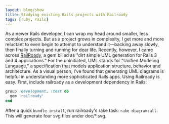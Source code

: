 ```yaml
---
layout: blog/show
title: Studying existing Rails projects with Railroady
tags: [ruby, rails]
---
```


As a newer Rails developer, I can wrap my head around smaller, less complex projects. But as a project grows in complexity, I get more and more reluctant to even begin to attempt to understand it—backing away slowly, then finally turning and running for dear life. Recently, however, I came across [RailRoady](http://railroady.prestonlee.com/), a gem billed as "dirt simple UML generation for Rails 3 and 4 applications." For the uninitiated, UML stands for "Unified Modeling Language," a specification that models application structure, behavior and architecture. As a visual person, I've found that generating UML diagrams is helpful in understanding more sophisticated Rails apps. Using Railroady is easy. First, include railroady as a development dependency in Rails:

```ruby
group :development, :test do
  gem 'railroady'
end
```

 After a quick `bundle install`, run railroady's rake task: `rake diagram:all`. This will generate four svg files under doc/*.svg.
